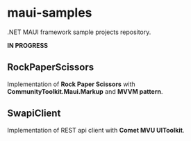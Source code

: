 # maui-samples
.NET MAUI framework sample projects repository.

**IN PROGRESS**

## RockPaperScissors
Implementation of **Rock Paper Scissors** with **CommunityToolkit.Maui.Markup** and **MVVM pattern**.

## SwapiClient
Implementation of REST api client with **Comet MVU UIToolkit**.
